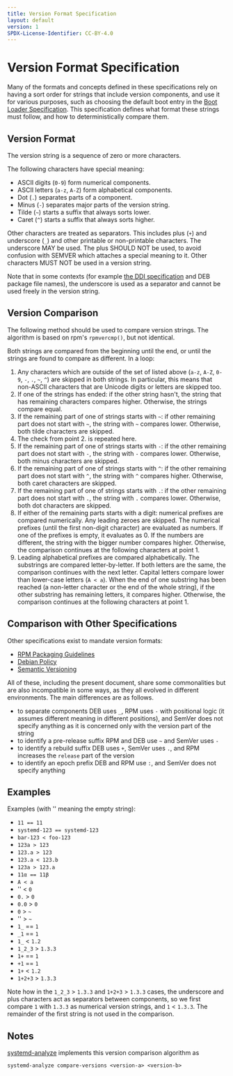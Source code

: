 ```yaml
---
title: Version Format Specification
layout: default
version: 1
SPDX-License-Identifier: CC-BY-4.0
---
```


# Version Format Specification
Many of the formats and concepts defined in these specifications rely on having
a sort order for strings that include version components, and use it for various
purposes, such as choosing the default boot entry in the
[Boot Loader Specification](boot_loader_specification.md). This specification
defines what format these strings must follow, and how to deterministically
compare them.

## Version Format
The version string is a sequence of zero or more characters.

The following characters have special meaning:
- ASCII digits (`0-9`) form numerical components.
- ASCII letters (`a-z`, `A-Z`) form alphabetical components.
- Dot (`.`) separates parts of a component.
- Minus (`-`) separates major parts of the version string.
- Tilde (`~`) starts a suffix that always sorts lower.
- Caret (`^`) starts a suffix that always sorts higher.

Other characters are treated as separators.
This includes plus (`+`) and underscore (`_`) and other printable or non-printable characters.
The underscore MAY be used.
The plus SHOULD NOT be used, to avoid confusion with SEMVER which attaches a special meaning to it.
Other characters MUST NOT be used in a version string.

Note that in some contexts (for example [the DDI specification](discoverable_disk_image.md) and DEB
package file names), the underscore is used as a separator and cannot be used freely in the version
string.

## Version Comparison

The following method should be used to compare version strings. The algorithm
is based on rpm's `rpmvercmp()`, but not identical.

Both strings are compared from the beginning until the end, or until the
strings are found to compare as different. In a loop:
1. Any characters which are outside of the set of listed above (`a-z`, `A-Z`, `0-9`, `-`, `.`, `~`, `^`)
   are skipped in both strings. In particular, this means that non-ASCII characters
   that are Unicode digits or letters are skipped too.
2. If one of the strings has ended: if the other string hasn't, the string that
   has remaining characters compares higher. Otherwise, the strings compare
   equal.
3. If the remaining part of one of strings starts with `~`:
   if other remaining part does not start with `~`,
   the string with `~` compares lower. Otherwise, both tilde characters are skipped.
4. The check from point 2. is repeated here.
5. If the remaining part of one of strings starts with `-`:
   if the other remaining part does not start with `-`,
   the string with `-` compares lower. Otherwise, both minus characters are skipped.
6. If the remaining part of one of strings starts with `^`:
   if the other remaining part does not start with `^`,
   the string with `^` compares higher. Otherwise, both caret characters are skipped.
6. If the remaining part of one of strings starts with `.`:
   if the other remaining part does not start with `.`,
   the string with `.` compares lower. Otherwise, both dot characters are skipped.
7. If either of the remaining parts starts with a digit: numerical prefixes are
   compared numerically. Any leading zeroes are skipped.
   The numerical prefixes (until the first non-digit character) are evaluated as numbers.
   If one of the prefixes is empty, it evaluates as 0.
   If the numbers are different, the string with the bigger number compares higher.
   Otherwise, the comparison continues at the following characters at point 1.
8. Leading alphabetical prefixes are compared alphabetically.
   The substrings are compared letter-by-letter.
   If both letters are the same, the comparison continues with the next letter.
   Capital letters compare lower than lower-case letters (`A < a`).
   When the end of one substring has been reached (a non-letter character or the end
   of the whole string), if the other substring has remaining letters, it compares higher.
   Otherwise, the comparison continues at the following characters at point 1.

## Comparison with Other Specifications
Other specifications exist to mandate version formats:

- [RPM Packaging Guidelines](https://docs.fedoraproject.org/en-US/packaging-guidelines/Versioning/)
- [Debian Policy](https://www.debian.org/doc/debian-policy/ch-controlfields.html#version)
- [Semantic Versioning](https://semver.org/)

All of these, including the present document, share some commonalities but are also
incompatible in some ways, as they all evolved in different environments. The main
differences are as follows.

- to separate components DEB uses `_`, RPM uses `-` with positional logic (it assumes different meaning in different positions), and SemVer does not specify anything as it is concerned only with the version part of the string
- to identify a pre-release suffix RPM and DEB use `~` and SemVer uses `-`
- to identify a rebuild suffix DEB uses `+`, SemVer uses `.`, and RPM increases the `release` part of the version
- to identify an epoch prefix DEB and RPM use `:`, and SemVer does not specify anything

## Examples
Examples (with '' meaning the empty string):

* `11 == 11`
* `systemd-123 == systemd-123`
* `bar-123 < foo-123`
* `123a > 123`
* `123.a > 123`
* `123.a < 123.b`
* `123a > 123.a`
* `11α == 11β`
* `A < a`
* '' < `0`
* `0.` > `0`
* `0.0` > `0`
* `0` > `~`
* '' > `~`
* `1_` == `1`
* `_1` == `1`
* `1_` < `1.2`
* `1_2_3` > `1.3.3`
* `1+` == `1`
* `+1` == `1`
* `1+` < `1.2`
* `1+2+3` > `1.3.3`

Note how in the `1_2_3` > `1.3.3` and `1+2+3` > `1.3.3` cases, the underscore and plus characters act as
separators between components, so we first compare `1` with `1.3.3` as numerical version strings, and
`1` < `1.3.3`. The remainder of the first string is not used in the comparison.

## Notes
[systemd-analyze](https://www.freedesktop.org/software/systemd/man/systemd-analyze.html)
implements this version comparison algorithm as
```
systemd-analyze compare-versions <version-a> <version-b>
```

